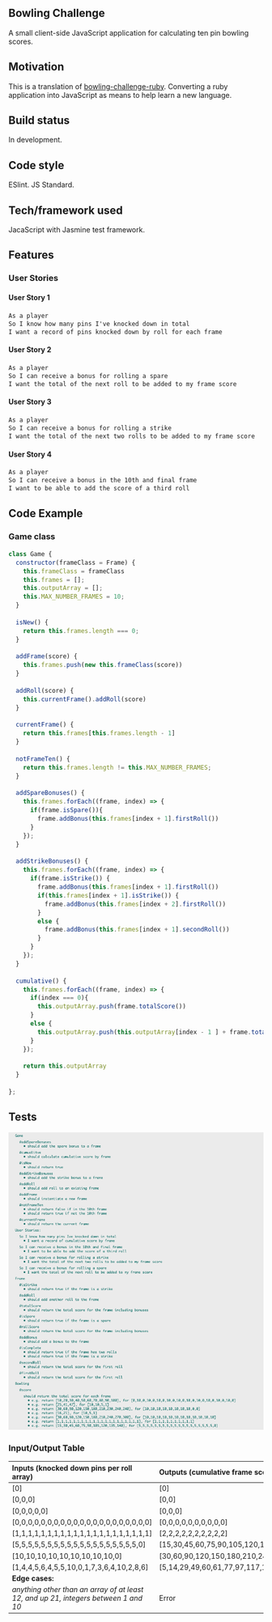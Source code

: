## Bowling Challenge
A small client-side JavaScript application for calculating ten pin bowling scores.

## Motivation
This is a translation of [bowling-challenge-ruby](https://github.com/chriswhitehouse/bowling-challenge-ruby). Converting a ruby application into JavaScript as means to help learn a new language.

## Build status
In development.

## Code style
ESlint. JS Standard.


## Tech/framework used
JacaScript with Jasmine test framework.

## Features
### User Stories
#### User Story 1
```
As a player
So I know how many pins I've knocked down in total
I want a record of pins knocked down by roll for each frame
```
#### User Story 2
```
As a player
So I can receive a bonus for rolling a spare
I want the total of the next roll to be added to my frame score
```
#### User Story 3
```
As a player
So I can receive a bonus for rolling a strike
I want the total of the next two rolls to be added to my frame score
```
#### User Story 4
```
As a player
So I can receive a bonus in the 10th and final frame
I want to be able to add the score of a third roll
```
## Code Example
### Game class
``` js
class Game {
  constructor(frameClass = Frame) {
    this.frameClass = frameClass
    this.frames = [];
    this.outputArray = [];
    this.MAX_NUMBER_FRAMES = 10;
  }

  isNew() {
    return this.frames.length === 0;
  }

  addFrame(score) {
    this.frames.push(new this.frameClass(score))
  }

  addRoll(score) {
    this.currentFrame().addRoll(score)
  }

  currentFrame() {
    return this.frames[this.frames.length - 1]
  }

  notFrameTen() {
    return this.frames.length != this.MAX_NUMBER_FRAMES;
  }

  addSpareBonuses() {
    this.frames.forEach((frame, index) => {
      if(frame.isSpare()){
        frame.addBonus(this.frames[index + 1].firstRoll())
      }
    });
  }

  addStrikeBonuses() {
    this.frames.forEach((frame, index) => {
      if(frame.isStrike()) {
        frame.addBonus(this.frames[index + 1].firstRoll())
        if(this.frames[index + 1].isStrike()) {
          frame.addBonus(this.frames[index + 2].firstRoll())
        }
        else {
          frame.addBonus(this.frames[index + 1].secondRoll())
        }
      }
    });
  }

  cumulative() {
    this.frames.forEach((frame, index) => {
      if(index === 0){
        this.outputArray.push(frame.totalScore())
      }
      else {
        this.outputArray.push(this.outputArray[index - 1 ] + frame.totalScore())
      }
    });

    return this.outputArray
  }

};
```
## Tests
![Jasmine Tests](https://github.com/chriswhitehouse/bowling-challenge/blob/master/images/Screenshot%202021-01-17%20at%2019.32.50.png)

### Input/Output Table
| Inputs (knocked down pins per roll array)  | Outputs (cumulative frame score array)     |
| :------------- | :------------- |
| [0] | [0] |
| [0,0,0] | [0,0] |
| [0,0,0,0,0] | [0,0,0] |
| [0,0,0,0,0,0,0,0,0,0,0,0,0,0,0,0,0,0,0,0,0] | [0,0,0,0,0,0,0,0,0,0] |
| [1,1,1,1,1,1,1,1,1,1,1,1,1,1,1,1,1,1,1,1,1] | [2,2,2,2,2,2,2,2,2,2] |
| [5,5,5,5,5,5,5,5,5,5,5,5,5,5,5,5,5,5,5,0] | [15,30,45,60,75,90,105,120,135,140] |
| [10,10,10,10,10,10,10,10,10,0] | [30,60,90,120,150,180,210,240,270,280]|
| [1,4,4,5,6,4,5,5,10,0,1,7,3,6,4,10,2,8,6] | [5,14,29,49,60,61,77,97,117,133] |
| **Edge cases:** | |
| *anything other than an array of at least 12, and up 21, integers between 1 and 10* | Error|
